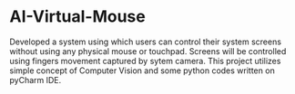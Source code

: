 # AI-Virtual-Mouse
Developed a system using which users can control their system screens without using any physical mouse or touchpad. Screens will be controlled using fingers movement captured by sytem camera. This project utilizes simple concept of Computer Vision and some python codes written on pyCharm IDE.
